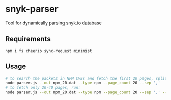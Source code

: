 # snyk-parser
Tool for dynamically parsing snyk.io database
## Requirements
`npm i fs cheerio sync-request minimist`
## Usage
```sh
# to search the packets in NPM CVEs and fetch the first 20 pages, splitting the output with ',' we do:  
node parser.js --out npm_20.dat --type npm --page_count 20 --sep ','
# to fetch only 20-40 pages, run:
node parser.js --out npm_20.dat --type npm --page_count 20 --sep ',' --start_page 20
```
